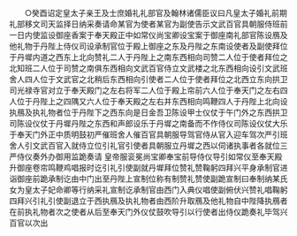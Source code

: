 <!-- { "loadSidebar": true } -->
　　○癸酉诏定皇太子亲王及士庶婚礼礼部官及翰林诸儒臣议曰凡皇太子婚礼前期礼部移文司天监择日纳采奏请命某官为使者某官为副使告示文武百官具朝服侍班前一日内使监设御座香案于奉天殿正中如常仪尚宝卿设宝案于御座南礼部官陈设鴈及他礼物于丹陛上侍仪司设承制官位于殿上御座之东及丹陛之东南设使者及副使拜位于丹墀内道之西东上北向赞礼二人于丹陛上之南东西相向司赞二人位于使者拜位之北知班二人位于司赞之南俱东西相向文武百官侍立文武楼之北东西相向设引文武班舍人四人位于文武官之北稍后东西相向引使者二人位于使者拜位之北西立东向拱卫司光禄寺官对立于奉天殿门之左右将军二人位于殿上帘前六人位于奉天门之左右四人位于丹陛上之四隅又六人位于奉天殿之左右并东西相向鸣鞭四人于丹陛上北向设执鴈及执礼物者位于丹陛下之西东向是日金吾卫陈设甲士仪仗于午门外之东西拱卫司陈设仪仗于丹墀丹陛之东西和声郎设乐于丹墀之南备而不作侍仪司陈设仪仗大乐于奉天门外正中质明鼓初严催班舍人催百官具朝服导驾官侍从官入迎车驾次严引班舍人引文武百官入就侍立位引礼官引使者具朝服立丹墀之西以伺诸执事者各就位三严侍仪奏外办御用监跪奏请  皇帝服衮冕尚宝卿奉宝前导侍仪导引如常仪至奉天殿升御座卷帘鸣鞭鸡唱报时讫引礼引使副就丹墀拜位赞礼赞鞠躬四拜兴平身承制官进诣御座前跪承制讫由中门出至丹陛上宣制位称有制赞礼赞使副跪宣制曰奉制纳某氏女为皇太子妃命卿等行纳采礼宣制讫承制官由西门入典仪唱使副俯伏兴赞礼唱鞠躬四拜兴引礼引使副退立于西执鴈及执礼物者由西阶升取鴈及他礼物自中陛降执鴈者在前执礼物者次之使者从后至奉天门外仪仗鼓吹导引以行使者出侍仪跪奏礼毕驾兴百官以次出
